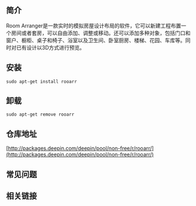 ## 简介

Room Arranger是一款实时的模拟房屋设计布局的软件，它可以新建工程布置一个房间或者套房，可以自由添加、调整或移动。还可以添加多种对象，包括门口和窗户、橱柜、桌子和椅子、浴室以及卫生间、卧室厨房、楼梯、花园、车库等。同时对已有设计以3D方式进行预览。

## 安装

`sudo apt-get install rooarr`

## 卸载

`sudo apt-get remove rooarr`

## 仓库地址

[http://packages.deepin.com/deepin/pool/non-free/r/rooarr/](http://packages.deepin.com/deepin/pool/non-free/r/rooarr/)


## 常见问题


## 相关链接